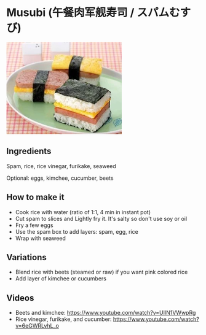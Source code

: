 # Musubi (午餐肉军舰寿司 / スパムむすび)

![musubi](musubi.webp)

## Ingredients
Spam, rice, rice vinegar, furikake, seaweed

Optional: eggs, kimchee, cucumber, beets

## How to make it
* Cook rice with water (ratio of 1:1, 4 min in instant pot)
* Cut spam to slices and Lightly fry it. It's salty so don't use soy or oil
* Fry a few eggs
* Use the spam box to add layers: spam, egg, rice
* Wrap with seaweed

## Variations
* Blend rice with beets (steamed or raw) if you want pink colored rice
* Add layer of kimchee or cucumbers

## Videos
* Beets and kimchee: https://www.youtube.com/watch?v=UIlN1VWwpRg
* Rice vinegar, furikake, and cucumber: https://www.youtube.com/watch?v=6eGWRLvhL_o
